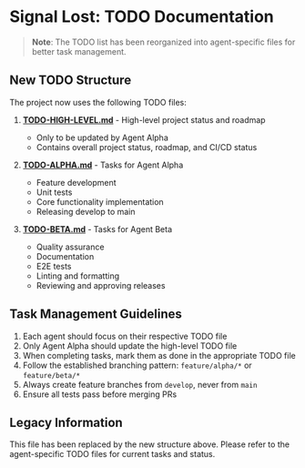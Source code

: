 # Signal Lost: TODO Documentation

> **Note**: The TODO list has been reorganized into agent-specific files for better task management.

## New TODO Structure

The project now uses the following TODO files:

1. **[TODO-HIGH-LEVEL.md](./TODO-HIGH-LEVEL.md)** - High-level project status and roadmap

   - Only to be updated by Agent Alpha
   - Contains overall project status, roadmap, and CI/CD status

2. **[TODO-ALPHA.md](./TODO-ALPHA.md)** - Tasks for Agent Alpha

   - Feature development
   - Unit tests
   - Core functionality implementation
   - Releasing develop to main

3. **[TODO-BETA.md](./TODO-BETA.md)** - Tasks for Agent Beta
   - Quality assurance
   - Documentation
   - E2E tests
   - Linting and formatting
   - Reviewing and approving releases

## Task Management Guidelines

1. Each agent should focus on their respective TODO file
2. Only Agent Alpha should update the high-level TODO file
3. When completing tasks, mark them as done in the appropriate TODO file
4. Follow the established branching pattern: `feature/alpha/*` or `feature/beta/*`
5. Always create feature branches from `develop`, never from `main`
6. Ensure all tests pass before merging PRs

## Legacy Information

This file has been replaced by the new structure above. Please refer to the agent-specific TODO files for current tasks and status.
